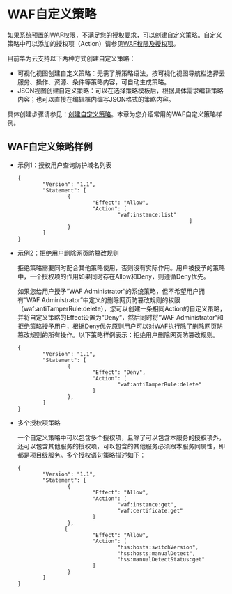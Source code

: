 # WAF自定义策略<a name="waf_01_0243"></a>

如果系统预置的WAF权限，不满足您的授权要求，可以创建自定义策略。自定义策略中可以添加的授权项（Action）请参见[WAF权限及授权项](WAF权限及授权项.md)_。_

目前华为云支持以下两种方式创建自定义策略：

-   可视化视图创建自定义策略：无需了解策略语法，按可视化视图导航栏选择云服务、操作、资源、条件等策略内容，可自动生成策略。
-   JSON视图创建自定义策略：可以在选择策略模板后，根据具体需求编辑策略内容；也可以直接在编辑框内编写JSON格式的策略内容。

具体创建步骤请参见：[创建自定义策略](https://support.huaweicloud.com/usermanual-iam/iam_01_0605.html)。本章为您介绍常用的WAF自定义策略样例。

## WAF自定义策略样例<a name="section8786220155718"></a>

-   示例1：授权用户查询防护域名列表

    ```
    {
            "Version": "1.1",
            "Statement": [
                    {
                            "Effect": "Allow",
                            "Action": [
                                    "waf:instance:list"
                                                           ]
                    }
            ]
    }
    ```


-   示例2：拒绝用户删除网页防篡改规则

    拒绝策略需要同时配合其他策略使用，否则没有实际作用。用户被授予的策略中，一个授权项的作用如果同时存在Allow和Deny，则遵循Deny优先。

    如果您给用户授予“WAF Administrator“的系统策略，但不希望用户拥有“WAF Administrator“中定义的删除网页防篡改规则的权限（waf:antiTamperRule:delete），您可以创建一条相同Action的自定义策略，并将自定义策略的Effect设置为“Deny“，然后同时将“WAF Administrator“和拒绝策略授予用户，根据Deny优先原则用户可以对WAF执行除了删除网页防篡改规则的所有操作。以下策略样例表示：拒绝用户删除网页防篡改规则。

    ```
    {
            "Version": "1.1",
            "Statement": [
                    {
                            "Effect": "Deny",
                            "Action": [
                                    "waf:antiTamperRule:delete"                                
                            ]
                    },
            ]
    }
    ```

-   多个授权项策略

    一个自定义策略中可以包含多个授权项，且除了可以包含本服务的授权项外，还可以包含其他服务的授权项，可以包含的其他服务必须跟本服务同属性，即都是项目级服务。多个授权语句策略描述如下：

    ```
    {
            "Version": "1.1",
            "Statement": [
                    {
                            "Effect": "Allow",
                            "Action": [
                                    "waf:instance:get",
                                    "waf:certificate:get"
                            ]
                    },
                   {
                            "Effect": "Allow",
                            "Action": [
                                    "hss:hosts:switchVersion",
                                    "hss:hosts:manualDetect",
                                    "hss:manualDetectStatus:get"
                            ]
                    }
            ]
    }
    ```


